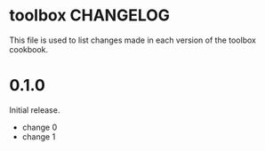 # toolbox CHANGELOG

This file is used to list changes made in each version of the toolbox cookbook.

# 0.1.0

Initial release.

- change 0
- change 1

